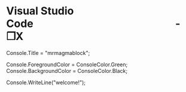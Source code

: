 # Visual Studio Code                     -❒X
Console.Title = "mrmagmablock";

Console.ForegroundColor = ConsoleColor.Green;<br>
Console.BackgroundColor = ConsoleColor.Black;

Console.WriteLine("welcome!");
